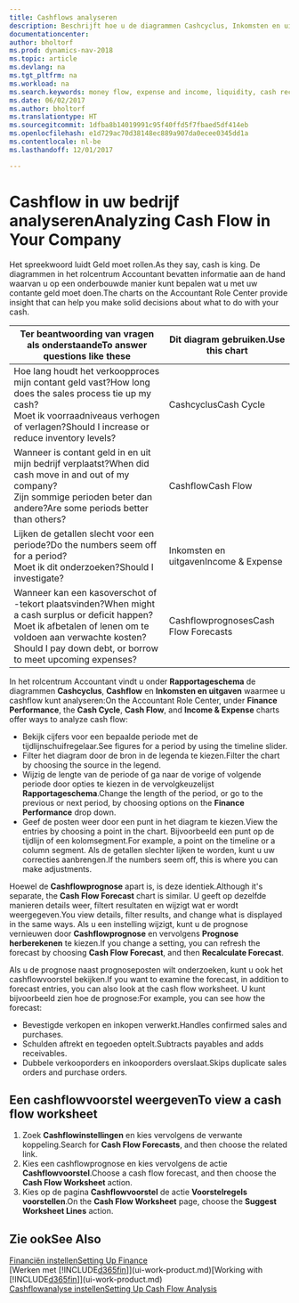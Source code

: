 ```yaml
---
title: Cashflows analyseren
description: Beschrijft hoe u de diagrammen Cashcyclus, Inkomsten en uitgaven, Cashflow, en Cashflowprognose gebruikt om verleden en toekomstige stroom van geld in en uit uw bedrijf te analyseren.
documentationcenter: 
author: bholtorf
ms.prod: dynamics-nav-2018
ms.topic: article
ms.devlang: na
ms.tgt_pltfrm: na
ms.workload: na
ms.search.keywords: money flow, expense and income, liquidity, cash receipts minus cash payments, Cartera
ms.date: 06/02/2017
ms.author: bholtorf
ms.translationtype: HT
ms.sourcegitcommit: 1dfba8b14019991c95f40ffd5f7fbaed5df414eb
ms.openlocfilehash: e1d729ac70d38148ec889a907da0ecee0345dd1a
ms.contentlocale: nl-be
ms.lasthandoff: 12/01/2017

---
```

# <a name="analyzing-cash-flow-in-your-company"></a><span data-ttu-id="dfa61-103">Cashflow in uw bedrijf analyseren</span><span class="sxs-lookup"><span data-stu-id="dfa61-103">Analyzing Cash Flow in Your Company</span></span>
<span data-ttu-id="dfa61-104">Het spreekwoord luidt Geld moet rollen.</span><span class="sxs-lookup"><span data-stu-id="dfa61-104">As they say, cash is king.</span></span> <span data-ttu-id="dfa61-105">De diagrammen in het rolcentrum Accountant bevatten informatie aan de hand waarvan u op een onderbouwde manier kunt bepalen wat u met uw contante geld moet doen.</span><span class="sxs-lookup"><span data-stu-id="dfa61-105">The charts on the Accountant Role Center provide insight that can help you make solid decisions about what to do with your cash.</span></span>  

| <span data-ttu-id="dfa61-106">Ter beantwoording van vragen als onderstaande</span><span class="sxs-lookup"><span data-stu-id="dfa61-106">To answer questions like these</span></span> | <span data-ttu-id="dfa61-107">Dit diagram gebruiken.</span><span class="sxs-lookup"><span data-stu-id="dfa61-107">Use this chart</span></span> |
| --- | --- |
| <span data-ttu-id="dfa61-108">Hoe lang houdt het verkoopproces mijn contant geld vast?</span><span class="sxs-lookup"><span data-stu-id="dfa61-108">How long does the sales process tie up my cash?</span></span></br> <span data-ttu-id="dfa61-109">Moet ik voorraadniveaus verhogen of verlagen?</span><span class="sxs-lookup"><span data-stu-id="dfa61-109">Should I increase or reduce inventory levels?</span></span> |<span data-ttu-id="dfa61-110">Cashcyclus</span><span class="sxs-lookup"><span data-stu-id="dfa61-110">Cash Cycle</span></span> |
| <span data-ttu-id="dfa61-111">Wanneer is contant geld in en uit mijn bedrijf verplaatst?</span><span class="sxs-lookup"><span data-stu-id="dfa61-111">When did cash move in and out of my company?</span></span></br> <span data-ttu-id="dfa61-112">Zijn sommige perioden beter dan andere?</span><span class="sxs-lookup"><span data-stu-id="dfa61-112">Are some periods better than others?</span></span> |<span data-ttu-id="dfa61-113">Cashflow</span><span class="sxs-lookup"><span data-stu-id="dfa61-113">Cash Flow</span></span> |
| <span data-ttu-id="dfa61-114">Lijken de getallen slecht voor een periode?</span><span class="sxs-lookup"><span data-stu-id="dfa61-114">Do the numbers seem off for a period?</span></span></br> <span data-ttu-id="dfa61-115">Moet ik dit onderzoeken?</span><span class="sxs-lookup"><span data-stu-id="dfa61-115">Should I investigate?</span></span> |<span data-ttu-id="dfa61-116">Inkomsten en uitgaven</span><span class="sxs-lookup"><span data-stu-id="dfa61-116">Income & Expense</span></span> |
| <span data-ttu-id="dfa61-117">Wanneer kan een kasoverschot of -tekort plaatsvinden?</span><span class="sxs-lookup"><span data-stu-id="dfa61-117">When might a cash surplus or deficit happen?</span></span></br> <span data-ttu-id="dfa61-118">Moet ik afbetalen of lenen om te voldoen aan verwachte kosten?</span><span class="sxs-lookup"><span data-stu-id="dfa61-118">Should I pay down debt, or borrow to meet upcoming expenses?</span></span> |<span data-ttu-id="dfa61-119">Cashflowprognoses</span><span class="sxs-lookup"><span data-stu-id="dfa61-119">Cash Flow Forecasts</span></span> |

<span data-ttu-id="dfa61-120">In het rolcentrum Accountant vindt u onder **Rapportageschema** de diagrammen **Cashcyclus**, **Cashflow** en **Inkomsten en uitgaven** waarmee u cashflow kunt analyseren:</span><span class="sxs-lookup"><span data-stu-id="dfa61-120">On the Accountant Role Center, under **Finance Performance**, the **Cash Cycle**, **Cash Flow**, and **Income & Expense** charts offer ways to analyze cash flow:</span></span>  

* <span data-ttu-id="dfa61-121">Bekijk cijfers voor een bepaalde periode met de tijdlijnschuifregelaar.</span><span class="sxs-lookup"><span data-stu-id="dfa61-121">See figures for a period by using the timeline slider.</span></span>  
* <span data-ttu-id="dfa61-122">Filter het diagram door de bron in de legenda te kiezen.</span><span class="sxs-lookup"><span data-stu-id="dfa61-122">Filter the chart by choosing the source in the legend.</span></span>  
* <span data-ttu-id="dfa61-123">Wijzig de lengte van de periode of ga naar de vorige of volgende periode door opties te kiezen in de vervolgkeuzelijst **Rapportageschema**.</span><span class="sxs-lookup"><span data-stu-id="dfa61-123">Change the length of the period, or go to the previous or next period, by choosing options on the **Finance Performance** drop down.</span></span>  
* <span data-ttu-id="dfa61-124">Geef de posten weer door een punt in het diagram te kiezen.</span><span class="sxs-lookup"><span data-stu-id="dfa61-124">View the entries by choosing a point in the chart.</span></span> <span data-ttu-id="dfa61-125">Bijvoorbeeld een punt op de tijdlijn of een kolomsegment.</span><span class="sxs-lookup"><span data-stu-id="dfa61-125">For example, a point on the timeline or a column segment.</span></span> <span data-ttu-id="dfa61-126">Als de getallen slechter lijken te worden, kunt u uw correcties aanbrengen.</span><span class="sxs-lookup"><span data-stu-id="dfa61-126">If the numbers seem off, this is where you can make adjustments.</span></span>  

<span data-ttu-id="dfa61-127">Hoewel de **Cashflowprognose** apart is, is deze identiek.</span><span class="sxs-lookup"><span data-stu-id="dfa61-127">Although it's separate, the **Cash Flow Forecast** chart is similar.</span></span> <span data-ttu-id="dfa61-128">U geeft op dezelfde manieren details weer, filtert resultaten en wijzigt wat er wordt weergegeven.</span><span class="sxs-lookup"><span data-stu-id="dfa61-128">You view details, filter results, and change what is displayed in the same ways.</span></span> <span data-ttu-id="dfa61-129">Als u een instelling wijzigt, kunt u de prognose vernieuwen door **Cashflowprognose** en vervolgens **Prognose herberekenen** te kiezen.</span><span class="sxs-lookup"><span data-stu-id="dfa61-129">If you change a setting, you can refresh the forecast by choosing **Cash Flow Forecast**, and then **Recalculate Forecast**.</span></span>

<span data-ttu-id="dfa61-130">Als u de prognose naast prognoseposten wilt onderzoeken, kunt u ook het cashflowvoorstel bekijken.</span><span class="sxs-lookup"><span data-stu-id="dfa61-130">If you want to examine the forecast, in addition to forecast entries, you can also look at the cash flow worksheet.</span></span> <span data-ttu-id="dfa61-131">U kunt bijvoorbeeld zien hoe de prognose:</span><span class="sxs-lookup"><span data-stu-id="dfa61-131">For example, you can see how the forecast:</span></span>

* <span data-ttu-id="dfa61-132">Bevestigde verkopen en inkopen verwerkt.</span><span class="sxs-lookup"><span data-stu-id="dfa61-132">Handles confirmed sales and purchases.</span></span>  
* <span data-ttu-id="dfa61-133">Schulden aftrekt en tegoeden optelt.</span><span class="sxs-lookup"><span data-stu-id="dfa61-133">Subtracts payables and adds receivables.</span></span>  
* <span data-ttu-id="dfa61-134">Dubbele verkooporders en inkooporders overslaat.</span><span class="sxs-lookup"><span data-stu-id="dfa61-134">Skips duplicate sales orders and purchase orders.</span></span>  

## <a name="to-view-a-cash-flow-worksheet"></a><span data-ttu-id="dfa61-135">Een cashflowvoorstel weergeven</span><span class="sxs-lookup"><span data-stu-id="dfa61-135">To view a cash flow worksheet</span></span>
1. <span data-ttu-id="dfa61-136">Zoek **Cashflowinstellingen** en kies vervolgens de verwante koppeling.</span><span class="sxs-lookup"><span data-stu-id="dfa61-136">Search for **Cash Flow Forecasts**, and then choose the related link.</span></span>  
2. <span data-ttu-id="dfa61-137">Kies een cashflowprognose en kies vervolgens de actie **Cashflowvoorstel**.</span><span class="sxs-lookup"><span data-stu-id="dfa61-137">Choose a cash flow forecast, and then choose the **Cash Flow Worksheet** action.</span></span>  
3. <span data-ttu-id="dfa61-138">Kies op de pagina **Cashflowvoorstel** de actie **Voorstelregels voorstellen**.</span><span class="sxs-lookup"><span data-stu-id="dfa61-138">On the **Cash Flow Worksheet** page, choose the **Suggest Worksheet Lines** action.</span></span>  

## <a name="see-also"></a><span data-ttu-id="dfa61-139">Zie ook</span><span class="sxs-lookup"><span data-stu-id="dfa61-139">See Also</span></span>
[<span data-ttu-id="dfa61-140">Financiën instellen</span><span class="sxs-lookup"><span data-stu-id="dfa61-140">Setting Up Finance</span></span>](finance-setup-finance.md)  
<span data-ttu-id="dfa61-141">[Werken met [!INCLUDE[d365fin](includes/d365fin_md.md)]](ui-work-product.md)</span><span class="sxs-lookup"><span data-stu-id="dfa61-141">[Working with [!INCLUDE[d365fin](includes/d365fin_md.md)]](ui-work-product.md)</span></span>  
[<span data-ttu-id="dfa61-142">Cashflowanalyse instellen</span><span class="sxs-lookup"><span data-stu-id="dfa61-142">Setting Up Cash Flow Analysis</span></span>](finance-setup-cash-flow-analyses.md)  

